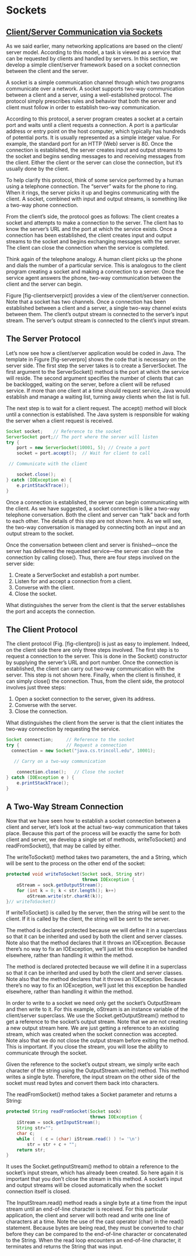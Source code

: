 # Sockets

## **[Client/Server Communication via Sockets](https://eng.libretexts.org/Bookshelves/Computer_Science/Programming_Languages/Java_Java_Java_-_Object-Oriented_Programming_(Morelli_and_Walde)/15%3A_Sockets_and_Networking/15.06%3A_Client_Server_Communication_via_Sockets)**

As we said earlier, many networking applications are based on the client/ server model. According to this model, a task is viewed as a service that can be requested by clients and handled by servers. In this section, we develop a simple client/server framework based on a socket connection between the client and the server.

A socket is a simple communication channel through which two programs communicate over a network. A socket supports two-way communication between a client and a server, using a well-established protocol. The protocol simply prescribes rules and behavior that both the server and client must follow in order to establish two-way communication.

According to this protocol, a server program creates a socket at a certain port and waits until a client requests a connection. A port is a particular address or entry point on the host computer, which typically has hundreds of potential ports. It is usually represented as a simple integer value. For example, the standard port for an HTTP (Web) server is 80. Once the connection is established, the server creates input and output streams to the socket and begins sending messages to and receiving messages from the client. Either the client or the server can close the connection, but it’s usually done by the client.

To help clarify this protocol, think of some service performed by a human using a telephone connection. The “server” waits for the phone to ring. When it rings, the server picks it up and begins communicating with the client. A socket, combined with input and output streams, is something like a two-way phone connection.

From the client’s side, the protocol goes as follows: The client creates a socket and attempts to make a connection to the server. The client has to know the server’s URL and the port at which the service exists. Once a connection has been established, the client creates input and output streams to the socket and begins exchanging messages with the server. The client can close the connection when the service is completed.

Think again of the telephone analogy. A human client picks up the phone and dials the number of a particular service. This is analogous to the client program creating a socket and making a connection to a server. Once the service agent answers the phone, two-way communication between the client and the server can begin.

Figure [fig-clientserverpict] provides a view of the client/server connection. Note that a socket has two channels. Once a connection has been established between a client and a server, a single two-way channel exists between them. The client’s output stream is connected to the server’s input stream. The server’s output stream is connected to the client’s input stream.

## The Server Protocol

Let’s now see how a client/server application would be coded in Java. The template in Figure [fig-serverpro] shows the code that is necessary on the server side. The first step the server takes is to create a ServerSocket. The first argument to the ServerSocket() method is the port at which the service will reside. The second argument specifies the number of clients that can be backlogged, waiting on the server, before a client will be refused service. If more than one client at a time should request service, Java would establish and manage a waiting list, turning away clients when the list is full.

The next step is to wait for a client request. The accept() method will block until a connection is established. The Java system is responsible for waking the server when a client request is received.

```java
Socket socket;    // Reference to the socket
ServerSocket port;// The port where the server will listen
try {
    port = new ServerSocket(10001, 5); // Create a port
    socket = port.accept();  // Wait for client to call

 // Communicate with the client

    socket.close();
} catch (IOException e) {
    e.printStackTrace();
}
```

Once a connection is established, the server can begin communicating with the client. As we have suggested, a socket connection is like a two-way telephone conversation. Both the client and server can “talk” back and forth to each other. The details of this step are not shown here. As we will see, the two-way conversation is managed by connecting both an input and an output stream to the socket.

Once the conversation between client and server is finished—once the server has delivered the requested service—the server can close the connection by calling close(). Thus, there are four steps involved on the server side:

1. Create a ServerSocket and establish a port number.
2. Listen for and accept a connection from a client.
3. Converse with the client.
4. Close the socket.

What distinguishes the server from the client is that the server establishes the port and accepts the connection.

## The Client Protocol

The client protocol (Fig. [fig-clientpro]) is just as easy to implement. Indeed, on the client side there are only three steps involved. The first step is to request a connection to the server. This is done in the Socket() constructor by supplying the server’s URL and port number. Once the connection is established, the client can carry out two-way communication with the server. This step is not shown here. Finally, when the client is finished, it can simply close() the connection. Thus, from the client side, the protocol involves just three steps:

1. Open a socket connection to the server, given its address.
2. Converse with the server.
3. Close the connection.

What distinguishes the client from the server is that the client initiates the two-way connection by requesting the service.

```java
Socket connection;     // Reference to the socket
try {                  // Request a connection
  connection = new Socket("java.cs.trincoll.edu", 10001);

   // Carry on a two-way communication

    connection.close();   // Close the socket
} catch (IOException e ) {
    e.printStackTrace();
}

```

## A Two-Way Stream Connection

Now that we have seen how to establish a socket connection between a client and server, let’s look at the actual two-way communication that takes place. Because this part of the process will be exactly the same for both client and server, we develop a single set of methods, writeToSocket() and readFromSocket(), that may be called by either.

The writeToSocket() method takes two parameters, the and a String, which will be sent to the process on the other end of the socket:

```java
protected void writeToSocket(Socket sock, String str) 
                             throws IOException {
    oStream = sock.getOutputStream();
    for (int k = 0; k < str.length(); k++)
        oStream.write(str.charAt(k));
}// writeToSocket()
```

If writeToSocket() is called by the server, then the string will be sent to the client. If it is called by the client, the string will be sent to the server.

The method is declared protected because we will define it in a superclass so that it can be inherited and used by both the client and server classes. Note also that the method declares that it throws an IOException. Because there’s no way to fix an IOException, we’ll just let this exception be handled elsewhere, rather than handling it within the method.

The method is declared protected because we will define it in a superclass so that it can be inherited and used by both the client and server classes. Note also that the method declares that it throws an IOException. Because there’s no way to fix an IOException, we’ll just let this exception be handled elsewhere, rather than handling it within the method.

In order to write to a socket we need only get the socket’s OutputStream and then write to it. For this example, oStream is an instance variable of the client/server superclass. We use the Socket.getOutputStream() method to get a reference to the socket’s output stream. Note that we are not creating a new output stream here. We are just getting a reference to an existing stream, which was created when the socket connection was accepted. Note also that we do not close the output stream before exiting the method. This is important. If you close the stream, you will lose the ability to communicate through the socket.

Given the reference to the socket’s output stream, we simply write each character of the string using the OutputStream.write() method. This method writes a single byte. Therefore, the input stream on the other side of the socket must read bytes and convert them back into characters.

The readFromSocket() method takes a Socket parameter and returns a String:

```java
protected String readFromSocket(Socket sock) 
                                throws IOException {
    iStream = sock.getInputStream();
    String str="";
    char c;
    while (  ( c = (char) iStream.read() ) != '\n')
        str = str + c + "";
    return str;
}
```

It uses the Socket.getInputStream() method to obtain a reference to the socket’s input stream, which has already been created. So here again it is important that you don’t close the stream in this method. A socket’s input and output streams will be closed automatically when the socket connection itself is closed.

The InputStream.read() method reads a single byte at a time from the input stream until an end-of-line character is received. For this particular application, the client and server will both read and write one line of characters at a time. Note the use of the cast operator (char) in the read() statement. Because bytes are being read, they must be converted to char before they can be compared to the end-of-line character or concatenated to the String. When the read loop encounters an end-of-line character, it terminates and returns the String that was input.
